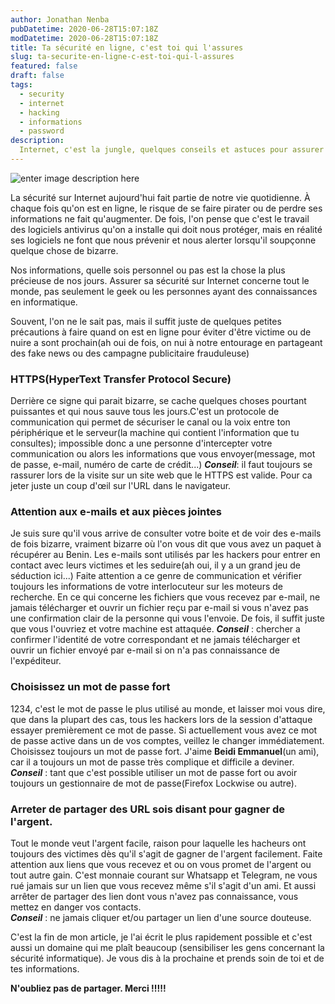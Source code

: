```yaml
---
author: Jonathan Nenba
pubDatetime: 2020-06-28T15:07:18Z
modDatetime: 2020-06-28T15:07:18Z
title: Ta sécurité en ligne, c'est toi qui l'assures
slug: ta-securite-en-ligne-c-est-toi-qui-l-assures
featured: false
draft: false
tags:
  - security
  - internet
  - hacking
  - informations
  - password
description:
  Internet, c'est la jungle, quelques conseils et astuces pour assurer votre sécurité.
---
```


![enter image description here](https://assets.vg247.com/current//2017/01/Hacker.jpg)

La sécurité sur Internet aujourd'hui fait partie de notre vie quotidienne. À chaque fois qu'on est en ligne, le risque de se faire pirater ou de perdre ses informations ne fait qu'augmenter. De fois, l'on pense que c'est le travail des logiciels antivirus qu'on a installe qui doit nous protéger, mais en réalité ses logiciels ne font que nous prévenir et nous alerter lorsqu'il soupçonne quelque chose de bizarre.

Nos informations, quelle sois personnel ou pas est la chose la plus précieuse de nos jours. Assurer sa sécurité sur Internet concerne tout le monde, pas seulement le geek ou les personnes ayant des connaissances en informatique.

Souvent, l'on ne le sait pas, mais il suffit juste de quelques petites précautions à faire quand on est en ligne pour éviter d'être victime ou de nuire a sont prochain(ah oui de fois, on nui à notre entourage en partageant des fake news ou des campagne publicitaire frauduleuse)

### HTTPS(HyperText Transfer Protocol Secure)
Derrière ce signe qui parait bizarre, se cache quelques choses pourtant puissantes et qui nous sauve tous les jours.C'est un protocole de communication qui permet de sécuriser le canal ou la voix entre ton périphérique et le serveur(la machine qui contient l'information que tu consultes); impossible donc a une personne d'intercepter votre communication ou alors les informations que vous envoyer(message, mot de passe, e-mail, numéro de carte de crédit...)
***Conseil***: il faut toujours se rassurer lors de la visite sur un site web que le HTTPS est valide. Pour ca jeter juste un coup d'œil sur l'URL dans le navigateur.

### Attention aux e-mails et aux pièces jointes
Je suis sure qu'il vous arrive de consulter votre boite et de voir des e-mails de fois bizarre, vraiment bizarre où l'on vous dit que vous avez un paquet à récupérer au Benin. Les e-mails sont utilisés par les hackers pour entrer en contact avec leurs victimes et les seduire(ah oui, il y a un grand jeu de séduction ici...) Faite attention a ce genre de communication et vérifier toujours les informations de votre interlocuteur sur les moteurs de recherche.
En ce qui concerne les fichiers que vous recevez par e-mail, ne jamais télécharger et ouvrir un fichier reçu par e-mail si vous n'avez pas une confirmation clair de la personne qui vous l'envoie. De fois, il suffit juste que vous l'ouvriez et votre machine est attaquée.
***Conseil*** : chercher a confirmer l'identité de votre correspondant et ne jamais télécharger et ouvrir un fichier envoyé par e-mail si on n'a pas connaissance de l'expéditeur.

### Choisissez un mot de passe fort
1234, c'est le mot de passe le plus utilisé au monde, et laisser moi vous dire, que dans la plupart des cas, tous les hackers lors de la session d'attaque essayer premièrement ce mot de passe. Si actuellement vous avez ce mot de passe active dans un de vos comptes, veillez le changer immédiatement. Choisissez toujours un mot de passe fort. J'aime **Beidi Emmanuel**(un ami), car il a toujours un mot de passe très complique et difficile a deviner.  
***Conseil*** : tant que c'est possible utiliser un mot de passe fort ou avoir toujours un gestionnaire de mot de passe(Firefox Lockwise ou autre).

### Arreter de partager des URL sois disant pour gagner de l'argent.
Tout le monde veut l'argent facile, raison pour laquelle les hacheurs ont toujours des victimes dès qu'il s'agit de gagner de l'argent facilement. Faite attention aux liens que vous recevez et ou on vous promet de l'argent ou tout autre gain. C'est monnaie courant sur Whatsapp et Telegram, ne vous rué jamais sur un lien que vous recevez même s'il s'agit d'un ami.
Et aussi arrêter de partager des lien dont vous n'avez pas connaissance, vous mettez en danger vos contacts.  
***Conseil*** : ne jamais cliquer et/ou partager un lien d'une source douteuse.

C'est la fin de mon article, je l'ai écrit le plus rapidement possible et c'est aussi un domaine qui me plaît beaucoup (sensibiliser les gens concernant la sécurité informatique). Je vous dis à la prochaine et prends soin de toi et de tes informations.  
  
**N'oubliez pas de partager. Merci !!!!!**
